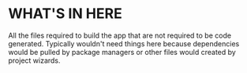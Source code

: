 # WHAT'S IN HERE #

All the files required to build the app that are not required to be code generated. 
Typically wouldn't need things here because dependencies would be pulled by package managers
or other files would created by project wizards.


